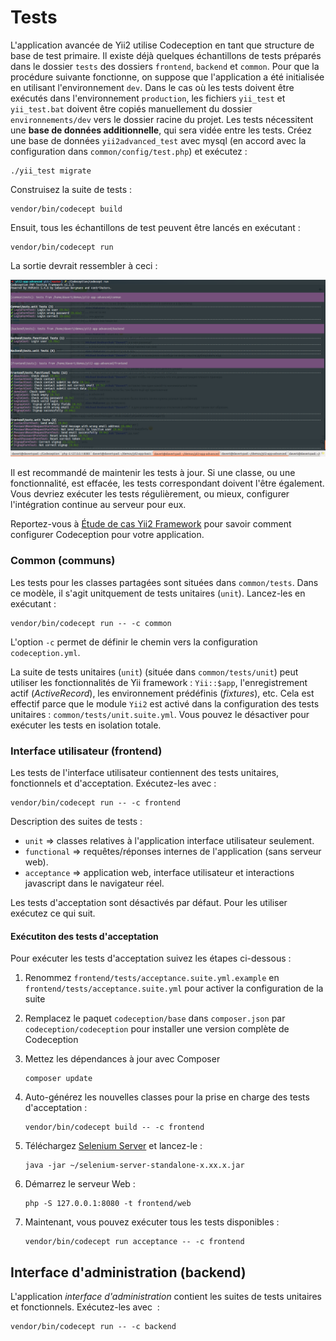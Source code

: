Tests
===============================

L'application avancée de Yii2 utilise Codeception en tant que structure de base de test primaire. Il existe déjà quelques échantillons de tests préparés dans le dossier `tests` des dossiers `frontend`, `backend` et `common`. Pour que la procédure suivante fonctionne, on suppose que l'application a été initialisée en utilisant l'environnement `dev`. Dans le cas où les tests doivent être exécutés dans l'environnement `production`, les fichiers `yii_test` et `yii_test.bat` doivent être copiés manuellement du dossier `environnements/dev` vers le dossier racine du projet. 
Les tests nécessitent une **base de données additionnelle**, qui sera vidée entre les tests. Créez une base de données `yii2advanced_test` avec mysql (en accord avec la configuration dans `common/config/test.php`) et exécutez : 

```
./yii_test migrate
```

Construisez la suite de tests :

```
vendor/bin/codecept build
```

Ensuit, tous les échantillons de test peuvent être lancés en exécutant :

```
vendor/bin/codecept run
```

La sortie devrait ressembler à ceci :

![](images/tests.png)

Il est recommandé de maintenir les tests à jour. Si une classe, ou une fonctionnalité, est effacée, les tests correspondant doivent l'être également.
Vous devriez exécuter les tests régulièrement, ou mieux, configurer l'intégration continue au serveur pour eux. 

Reportez-vous à  [Étude de cas Yii2 Framework](http://codeception.com/for/yii) pour savoir comment configurer Codeception pour votre application. 

### Common (communs)

Les tests pour les classes partagées sont situées dans `common/tests`. Dans ce modèle, il s'agit unitquement de tests unitaires (`unit`).
Lancez-les en exécutant : 
```
vendor/bin/codecept run -- -c common
```

L'option `-c` permet de définir le chemin vers la configuration `codeception.yml`.

La suite de tests unitaires (`unit`) (située dans `common/tests/unit`) peut utiliser les fonctionnalités de  Yii framework : `Yii::$app`, l'enregistrement actif (*ActiveRecord*), les environnement prédéfinis (*fixtures*), etc.
Cela est effectif parce que le module `Yii2` est activé dans la configuration des tests unitaires : `common/tests/unit.suite.yml`. Vous pouvez le désactiver pour exécuter les tests en isolation totale.


### Interface utilisateur (frontend)

Les tests de l'interface utilisateur contiennent des tests unitaires, fonctionnels et d'acceptation. 
Exécutez-les avec :
```
vendor/bin/codecept run -- -c frontend
```

Description des suites de tests :

* `unit` ⇒ classes relatives à l'application interface utilisateur seulement. 
* `functional` ⇒ requêtes/réponses internes de l'application (sans serveur web).
* `acceptance` ⇒ application web, interface utilisateur et interactions  javascript dans le navigateur réel.

Les tests d'acceptation sont désactivés par défaut. Pour les utiliser exécutez ce qui suit.

#### Exécutiton des tests d'acceptation

Pour exécuter les tests d'acceptation suivez les étapes ci-dessous : 

1. Renommez `frontend/tests/acceptance.suite.yml.example` en `frontend/tests/acceptance.suite.yml` pour activer la configuration de la suite

1. Remplacez le paquet `codeception/base` dans `composer.json` par `codeception/codeception` pour installer une version complète de Codeception

1. Mettez les dépendances à jour avec Composer 

    ```
    composer update  
    ```

1. Auto-générez les nouvelles classes pour la prise en charge des tests d'acceptation :

    ```
    vendor/bin/codecept build -- -c frontend
    ```

1. Téléchargez [Selenium Server](http://www.seleniumhq.org/download/) et lancez-le :

    ```
    java -jar ~/selenium-server-standalone-x.xx.x.jar
    ``` 

1. Démarrez le serveur Web :

    ```
    php -S 127.0.0.1:8080 -t frontend/web
    ```

1. Maintenant, vous pouvez exécuter tous les tests disponibles :

   ```
   vendor/bin/codecept run acceptance -- -c frontend
   ```

## Interface d'administration (backend)

L'application *interface d'administration* contient les suites de tests unitaires et fonctionnels. Exécutez-les avec  :

```
vendor/bin/codecept run -- -c backend
```

